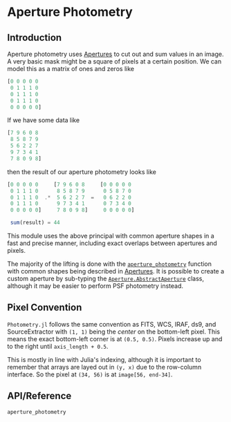 # Aperture Photometry

## Introduction

Aperture photometry uses [Apertures](@ref) to cut out and sum values in an image. A very basic mask might be a square of pixels at a certain position. We can model this as a matrix of ones and zeros like
```julia
[0 0 0 0 0
 0 1 1 1 0
 0 1 1 1 0
 0 1 1 1 0
 0 0 0 0 0]
```
If we have some data like
```julia
[7 9 6 0 8
 8 5 8 7 9
 5 6 2 2 7
 9 7 3 4 1
 7 8 0 9 8]
```
then the result of our aperture photometry looks like
```julia
[0 0 0 0 0     [7 9 6 0 8     [0 0 0 0 0
 0 1 1 1 0      8 5 8 7 9      0 5 8 7 0
 0 1 1 1 0  .*  5 6 2 2 7  =   0 6 2 2 0
 0 1 1 1 0      9 7 3 4 1      0 7 3 4 0
 0 0 0 0 0]     7 8 0 9 8]     0 0 0 0 0]

 sum(result) = 44
```

This module uses the above principal with common aperture shapes in a fast and precise manner, including exact overlaps between apertures and pixels.

The majority of the lifting is done with the [`aperture_photometry`](@ref) function with common shapes being described in [Apertures](@ref). It is possible to create a custom aperture by sub-typing the [`Aperture.AbstractAperture`](@ref) class, although it may be easier to perform PSF photometry instead.

## Pixel Convention

`Photometry.jl` follows the same convention as FITS, WCS, IRAF, ds9, and SourceExtractor with `(1, 1)` being the _center_ on the bottom-left pixel. This means the exact bottom-left corner is at `(0.5, 0.5)`. Pixels increase up and to the right until `axis_length + 0.5`.

This is mostly in line with Julia's indexing, although it is important to remember that arrays are layed out in `(y, x)` due to the row-column interface. So the pixel at `(34, 56)` is at `image[56, end-34]`.


## API/Reference

```@docs
aperture_photometry
```
